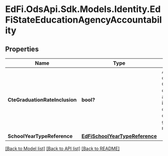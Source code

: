 # EdFi.OdsApi.Sdk.Models.Identity.EdFiStateEducationAgencyAccountability
## Properties

Name | Type | Description | Notes
------------ | ------------- | ------------- | -------------
**CteGraduationRateInclusion** | **bool?** | An indication of whether CTE concentrators are included in the state&#39;s computation of its graduation rate. | [optional] 
**SchoolYearTypeReference** | [**EdFiSchoolYearTypeReference**](EdFiSchoolYearTypeReference.md) |  | 

[[Back to Model list]](../README.md#documentation-for-models) [[Back to API list]](../README.md#documentation-for-api-endpoints) [[Back to README]](../README.md)

